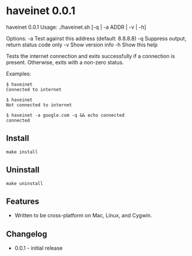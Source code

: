 haveinet 0.0.1
==============
haveinet 0.0.1
Usage: ./haveinet.sh [-q | -a ADDR | -v | -h]

Options:
  -a      Test against this address (default: 8.8.8.8)
  -q      Suppress output, return status code only
  -v      Show version info
  -h      Show this help

Tests the internet connection and exits successfully if a connection is present.
Otherwise, exits with a non-zero status.

Examples:

    $ haveinet
    Connected to internet
    
    $ haveinet
    Not connected to internet

    $ haveinet -a google.com -q && echo connected
    connected

Install
-------
    make install

Uninstall
---------
    make uninstall

Features
--------
* Written to be cross-platform on Mac, Linux, and Cygwin.

Changelog
---------
* 0.0.1 - initial release
